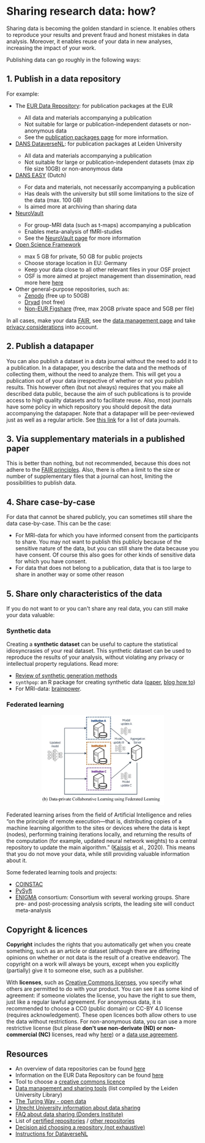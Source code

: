# Sharing research data: how?

Sharing data is becoming the golden standard in science. It enables others to reproduce your results and prevent fraud and honest mistakes in data analysis. Moreover, it enables reuse of your data in new analyses, increasing the impact of your work.

Publishing data can go roughly in the following ways:

## 1. Publish in a data repository

For example:

<ul>
    <li>The <a href=https://datarepository.eur.nl/>EUR Data Repository</a>: for publication packages at the EUR</li>
    <ul>
        <li>All data and materials accompanying a publication</li>
        <li>Not suitable for large or publication-independent datasets or non-anonymous data</li>
        <li>See the <a href=pub-packages.html>publication packages page</a> for more information.</li>
    </ul>
<li><a href=https://dataverse.nl>DANS DataverseNL</a>: for publication packages at Leiden University</li>
<ul>
    <li>All data and materials accompanying a publication</li>
    <li>Not suitable for large or publication-independent datasets (max zip file size 10GB) or non-anonymous data</li>
</ul>
<li><a href=https://easy.dans.knaw.nl/ui/home>DANS EASY</a> (Dutch)</li>
<ul>
    <li>For data and materials, not necessarily accompanying a publication</li>
    <li>Has deals with the university but still some limitations to the size of the data (max. 100 GB)</li>
    <li>Is aimed more at archiving than sharing data</li>
</ul>
<li><a href=https://neurovault.org/>NeuroVault</a></li>
<ul>
    <li>For group-MRI data (such as t-maps) accompanying a publication</li>
    <li>Enables meta-analysis of fMRI-studies</li>
    <li>See the <a href=neurovault.md>NeuroVault page</a> for more information</li>
</ul>
<li><a href=https://osf.io/>Open Science Framework</a></li>
<ul>
    <li>max 5 GB for private, 50 GB for public projects</li>
    <li>Choose storage location in EU: Germany</li>
    <li>Keep your data close to all other relevant files in your OSF project</li>
    <li>OSF is more aimed at project management than dissemination, read more here <a href=osf.md>here</a></li>
</ul>
<li>Other general-purpose repositories, such as:
    <ul>
        <li><a href=https://zenodo.org/>Zenodo</a> (free up to 50GB)</li>
        <li><a href=https://datadryad.org/>Dryad</a> (not free)</li>
        <li><a href=https://figshare.com/>Non-EUR Figshare</a> (free, max 20GB private space and 5GB per file)</li>
    </ul></li>
</ul>



In all cases, make your data [FAIR](https://www.go-fair.org/fair-principles/), see the [data management page](../data-management/FAIR.md) and take [privacy considerations](gdpr.md) into account.


## 2. Publish a datapaper

You can also publish a dataset in a data journal without the need to add it to a publication. In a datapaper, you describe the data and the methods of collecting them, without the need to analyze them. This will get you a publication out of your data irrespective of whether or not you publish results. This however often (but not always) requires that you make all described data public, because the aim of such publications is to provide access to high quality datasets and to facilitate reuse. Also, most journals have some policy in which repository you should deposit the data accompanying the datapaper. Note that a datapaper will be peer-reviewed just as well as a regular article. See [this link](https://pitt.libguides.com/findingdata/datajournals) for a list of data journals.


## 3. Via supplementary materials in a published paper

This is better than nothing, but not recommended, because this does not adhere to the [FAIR principles](https://www.go-fair.org/fair-principles/). Also, there is often a limit to the size or number of supplementary files that a journal can host, limiting the possibilities to publish data.

## 4. Share case-by-case

For data that cannot be shared publicly, you can sometimes still share the data case-by-case. This can be the case:



- For MRI-data for which you have informed consent from the participants to share. You may not want to publish this publicly because of the sensitive nature of the data, but you can still share the data because you have consent. Of course this also goes for other kinds of sensitive data for which you have consent.
- For data that does not belong to a publication, data that is too large to share in another way or some other reason



## 5. Share only characteristics of the data

If you do not want to or you can't share any real data, you can still make your data valuable:

### Synthetic data

Creating a **synthetic dataset** can be useful to capture the statistical idiosyncrasies of your real dataset. This synthetic dataset can be used to reproduce the results of your analysis, without violating any privacy or intellectual property regulations. Read more:

- [Review of synthetic generation methods](https://www.ijstr.org/final-print/mar2017/A-Review-Of-Synthetic-Data-Generation-Methods-For-Privacy-Preserving-Data-Publishing.pdf)
- `synthpop`: an R package for creating synthetic data ([paper](http://dx.doi.org/10.18637/jss.v074.i11), [blog how to](https://www.dsquintana.blog/creating-and-synthetic-version-of-a-real-dataset/))
- For MRI-data: [brainpower](https://brainpower.readthedocs.io/en/latest/simulations.html).

### Federated learning

<p style="text-align:center;"><img src="../img/Sheller_etal_2020_federatedlearning.JPG" alt="Federated learning explained. Source: Sheller et al., 2020" style="zoom: 60%"></p>

Federated learning arises from the field of Artificial Intelligence and relies “on the principle of remote execution—that is, distributing copies of a machine learning algorithm to the sites or devices where the data is kept (nodes), performing training iterations locally, and returning the results of the computation (for example, updated neural network weights) to a central repository to update the main algorithm.” ([Kaissis](https://doi.org/10.1038/s42256-020-0186-1) et al., 2020). This means that you do not move your data, while still providing valuable information about it. 

Some federated learning tools and projects:

- [COINSTAC](https://github.com/trendscenter/coinstac)
- [PySyft](https://github.com/OpenMined/PySyft)
- [ENIGMA](http://enigma.ini.usc.edu/) consortium: Consortium with several working groups. Share pre- and post-processing analysis scripts, the leading site will conduct meta-analysis



## Copyright & licences

**Copyright** includes the rights that you automatically get when you create something, such as an article or dataset (although there are differing opinions on whether or not data is the result of a creative endeavor). The copyright on a work will always be yours, except when you explicitly (partially) give it to someone else, such as a publisher.

With **licenses**, such as [Creative Commons licenses](https://creativecommons.org/licenses/?lang=en ), you specify what others are permitted to do with your product. You can see it as some kind of agreement: if someone violates the license, you have the right to sue them, just like a regular lawful agreement. For anonymous data, it is recommended to choose a CC0 (public domain) or CC-BY 4.0 license (requires acknowledgement). These open licences both allow others to use the data without restrictions. For non-anonymous data, you can use a more restrictive license (but please **don't use non-derivate (ND) or non-commercial (NC)** licenses, read why [here](https://www.openaire.eu/how-do-i-license-my-research-data-how-to-apply)) or a [data use agreement](dsa-template.md).

## Resources

- An overview of data repositories can be found [here](https://www.re3data.org/)
- Information on the EUR Data Repository can be found [here](https://www.eur.nl/en/library/research-support/research-data-management-rdm/tooling/eur-data-repository)
- Tool to choose a [creative commons licence](https://creativecommons.org/choose/?lang=nl)
- [Data management and sharing tools](https://digitalscholarship.nl/rds/faculty/faculty-of-social-and-behavioural-sciences/) (list compiled by the Leiden University Library)
- [The Turing Way - open data](https://the-turing-way.netlify.com/open_research/01/opendata.html)
- [Utrecht University information about data sharing](https://www.uu.nl/en/research/research-data-management/guides/publishing-and-sharing-data)
- [FAQ about data sharing (Donders Institute)](https://data.donders.ru.nl/doc/help/faq/publish-data.html?0#faq-dsc-prepare)
- List of [certified repositories](https://www.coretrustseal.org/why-certification/certified-repositories/) / [other repositories](http://v2.sherpa.ac.uk/opendoar/)
- [Decision aid choosing a repository (not exhaustive)](https://www.uu.nl/en/research/research-data-management/tools-services/tools-for-storing-and-managing-data/decision-aid-data-repositories)
- [Instructions for DataverseNL](https://www.organisatiegids.universiteitleiden.nl/binaries/content/assets/sociale-wetenschappen/psychologie/organisatiegids/instruction-for-archiving-publication-packages.pdf)
